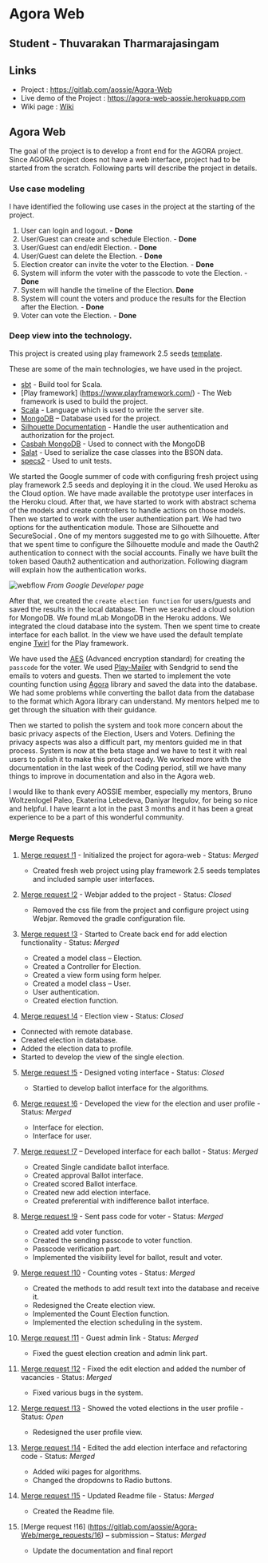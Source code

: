 # Agora Web

## Student - Thuvarakan Tharmarajasingam
## Links  
- Project : https://gitlab.com/aossie/Agora-Web
- Live demo of the Project :  https://agora-web-aossie.herokuapp.com
- Wiki page : [Wiki](docs/wiki.md)

## Agora Web  

The goal of the project is to develop a front end for the AGORA project. Since AGORA project does not have a web interface, project had to be started from the scratch.  Following parts will describe the project in details.

### Use case modeling 

I have identified the following use cases in the project at the starting of the project. 
1. User can login and logout. - **Done** 
2. User/Guest can create and schedule Election.  - **Done** 
3. User/Guest can end/edit Election.  - **Done** 
4. User/Guest can delete the Election. - **Done** 
5. Election creator can invite the voter to the Election. - **Done** 
6. System will inform the voter with the passcode to vote the Election.  - **Done**
7. System will handle the timeline of the Election. **Done**
8. System will count the voters and produce the results for the Election after the Election. - **Done** 
9. Voter can vote the Election. - **Done** 

### Deep view into the technology. 

This project is created using play framework 2.5 seeds [template](https://github.com/playframework/play-scala-seed.g8).

These are some of the main technologies, we have used in the project.

* [sbt](http://www.scala-sbt.org/) - Build tool for Scala.
* [Play framework] (https://www.playframework.com/) - The Web framework is used to build the project.
* [Scala](https://www.scala-lang.org/) - Language which is used to write the server site.
* [MongoDB](https://docs.mongodb.com/) – Database used for the project. 
* [Silhouette Documentation](https://www.silhouette.rocks/docs) - Handle the user authentication and authorization for the project.
* [Casbah MongoDB](https://mongodb.github.io/casbah/) - Used to connect with the MongoDB
* [Salat](https://github.com/salat/salat) - Used to serialize the case classes into the BSON data.
* [specs2](https://github.com/etorreborre/specs2) - Used to unit tests.

We started the Google summer of code with configuring fresh project using play framework 2.5 seeds and deploying it in the cloud. We used Heroku as the Cloud option. We have made available the prototype user interfaces in the Heroku cloud. After that, we have started to work with abstract schema of the models and create controllers to handle actions on those models. Then we started to work with the user authentication part. We had two options for the authentication module. Those are Silhouette and SecureSocial . One of my mentors suggested me to go with Silhouette. After that we spent time to configure the Silhouette module and made the Oauth2 authentication to connect with the social accounts. Finally we have built the token based Oauth2 authentication and authorization. Following diagram will explain how the authentication works.

![webflow](https://developers.google.com/accounts/images/webflow.png)
*From Google Developer page*

After that, we created the `create election function` for users/guests and saved the results in the local database. Then we searched a cloud solution for MongoDB. We found mLab MongoDB in the Heroku addons. We integrated the cloud database into the system. Then we spent time to create interface for each ballot. In the view we have used the default template engine [Twirl](https://github.com/playframework/twirl) for the Play framework. 

We have used the [AES](https://en.wikipedia.org/wiki/Advanced_Encryption_Standard) (Advanced encryption standard) for creating the `passcode` for the voter. We used [Play-Mailer](https://github.com/playframework/play-mailer) with Sendgrid to send the emails to voters and guests. Then we started to implement the vote counting function using [Agora](https://gitlab.com/aossie/Agora) library and saved the data into the database. We had some problems while converting the ballot data from the database to the format which Agora library can understand. My mentors helped me to get through the situation with their guidance. 

Then we started to polish the system and took more concern about the basic privacy aspects of the Election, Users and Voters. Defining the privacy aspects was also a difficult part, my mentors guided me in that process. System is now at the beta stage and we have to test it with real users to polish it to make this product ready. We worked more with the documentation in the last week of the Coding period, still we have many things to improve in documentation and also in the Agora web.

I would like to thank every AOSSIE member, especially my mentors, Bruno Woltzenlogel Paleo, Ekaterina Lebedeva, Daniyar Itegulov, for being so nice and helpful. I have learnt a lot in the past 3 months and it has been a great experience to be a part of this wonderful community. 

### Merge Requests 
1. [ Merge request !1](https://gitlab.com/aossie/Agora-Web/merge_requests/1) - Initialized the project for agora-web - Status: *Merged*
    * Created fresh web project using play framework 2.5 seeds templates and included sample user interfaces.

2. [Merge request !2](https://gitlab.com/aossie/Agora-Web/merge_requests/2) - Webjar added to the project - Status: *Closed*
    * Removed the css file from the project and configure project using Webjar. 
Removed the gradle configuration file.

3. [Merge request !3](https://gitlab.com/aossie/Agora-Web/merge_requests/3) - Started to Create back end for add election functionality - Status: *Merged*
    * Created a model class – Election. 
    * Created a Controller for Election. 
    * Created a view form using form helper.
    * Created a model class – User.
    * User authentication.
    * Created election function.

4. [Merge request !4](https://gitlab.com/aossie/Agora-Web/merge_requests/4) - Election view - Status: *Closed*
 * Connected with remote database.
 * Created election in database.
 * Added the election data to profile. 
 * Started to develop the view of the single election.

5. [Merge request !5](https://gitlab.com/aossie/Agora-Web/merge_requests/5) - Designed voting interface - Status: *Closed*
    * Startied to develop ballot interface for the algorithms.

6. [Merge request !6](https://gitlab.com/aossie/Agora-Web/merge_requests/6) - Developed the view for the election and user profile - Status: *Merged*
    * Interface for election.
    * Interface for user.

7. [Merge request !7](https://gitlab.com/aossie/Agora-Web/merge_requests/7) – Developed interface for each ballot - Status: *Merged*
    * Created Single candidate ballot interface.
    * Created approval Ballot interface.
    * Created scored Ballot interface.
    * Created new add election interface.
    * Created preferential with indifference ballot interface.

9. [Merge request !9](https://gitlab.com/aossie/Agora-Web/merge_requests/9) - Sent pass code for voter - Status: *Merged*
    * Created add voter function.
    * Created the sending passcode to voter function. 
    * Passcode verification part.
    * Implemented the visibility level for ballot, result and voter.

10. [Merge request !10](https://gitlab.com/aossie/Agora-Web/merge_requests/10) - Counting votes - Status: *Merged*
    * Created the methods to add result text into the database and receive it.
    * Redesigned the Create election view.
    * Implemented the Count Election function.
    * Implemented the election scheduling in the system. 

11. [Merge request !11](https://gitlab.com/aossie/Agora-Web/merge_requests/11) - Guest admin link - Status: *Merged*
    * Fixed the guest election creation and admin link part.

12. [Merge request !12](https://gitlab.com/aossie/Agora-Web/merge_requests/12) - Fixed the edit election and added the number of vacancies - Status: *Merged*
    * Fixed various bugs in the system. 

13. [Merge request !13](https://gitlab.com/aossie/Agora-Web/merge_requests/13) - Showed the voted elections in the user profile - Status: *Open*
    * Redesigned the user profile view.

14. [Merge request !14](https://gitlab.com/aossie/Agora-Web/merge_requests/14) - Edited the add election interface and refactoring code - Status: *Merged*
    * Added wiki pages for algorithms.
    * Changed the dropdowns to Radio buttons.

15. [Merge request !15](https://gitlab.com/aossie/Agora-Web/merge_requests/15) - Updated Readme file - Status: *Merged*
    * Created the Readme file.

16. [Merge request !16] (https://gitlab.com/aossie/Agora-Web/merge_requests/16) – submission – Status: *Merged*
    * Update the documentation and final report